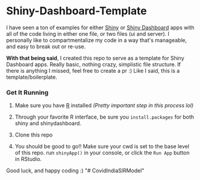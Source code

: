 # Shiny-Dashboard-Template
I have seen a ton of examples for either [Shiny](https://shiny.rstudio.com/) or [Shiny Dashboard](https://rstudio.github.io/shinydashboard/) apps 
with all of the code living in either one file, or two files (ui and server).
I personally like to compartmentalize my code in a way that's manageable, and easy to break out or re-use.

**With that being said**, I created this repo to serve as a template for Shiny Dashboard apps. Really basic, nothing crazy, simplistic file structure. If there is anything I missed, feel free to create a pr :) Like I said, this is a template/boilerplate. 

### Get It Running
1. Make sure you have [R](https://cran.r-project.org/doc/manuals/r-release/R-admin.html) installed *(Pretty important step in this process lol)*

2. Through your favorite R interface, be sure you `install.packages` for both shiny and shinydashboard.

3. Clone this repo

4. You should be good to go!! Make sure your cwd is set to the base level of this repo. run `shinyApp()` in your console, or click the `Run App` button in RStudio.


Good luck, and happy coding :) 
"# CovidIndiaSIRModel" 
